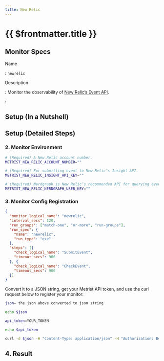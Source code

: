 ```yaml
---
title: New Relic
---
```


# {{ $frontmatter.title }}

## Monitor Specs

Name

: `newrelic`

Description

: Monitor the observability of [New Relic’s Event API](https://docs.newrelic.com/docs/data-apis/ingest-apis/event-api/introduction-event-api/).

: &nbsp;

## Setup (In a Nutshell)

<!--@include: /parts/setup-in-a-nutshell.md-->

## Setup (Detailed Steps)

<!--@include: /parts/setup-detailed-steps-pre-requisites.md-->

### 2. Monitor Environment

<!--@include: /parts/setup-detailed-steps-2-monitor-configuration.md-->

```sh
# (Required) A New Relic account number.
METRIST_NEW_RELIC_ACCOUNT_NUMBER=""

# (Required) For submitting event to New Relic’s Insight API.
METRIST_NEW_RELIC_INSIGHT_API_KEY=""

# (Required) Nerdgraph is New Relic’s recommended API for querying events.
METRIST_NEW_RELIC_NERDGRAPH_USER_KEY=""
```

### 3. Monitor Config Registration

<!--@include: /parts/setup-detailed-steps-3-monitor-registration.md-->

```json
{
  "monitor_logical_name": "newrelic",
  "interval_secs": 120,
  "run_groups": ["match-one", "or-more", "run-groups"],
  "run_spec": {
    "name": "newrelic",
    "run_type": "exe"
  },
  "steps": [{
    "check_logical_name": "SubmitEvent",
    "timeout_secs": 900
  }, {
    "check_logical_name": "CheckEvent",
    "timeout_secs": 900
  }]
}
```

Convert it to a JSON string, get your Metrist API token, and use the curl request below to register your monitor:

```sh
json= the json above converted to json string

echo $json

api_token=YOUR_TOKEN

echo $api_token

curl -d $json -H "Content-Type: application/json" -H "Authorization: Bearer $api_token" 'https://app.metrist.io/api/v0/monitor-config'

```

<!--@include: /parts/setup-detailed-steps-3-monitor-registration-api-tip.md-->

<!--@include: /parts/setup-detailed-steps-3-monitor-registration-stdout.md-->

## 4. Result

<!--@include: /parts/setup-detailed-steps-4-result.md-->